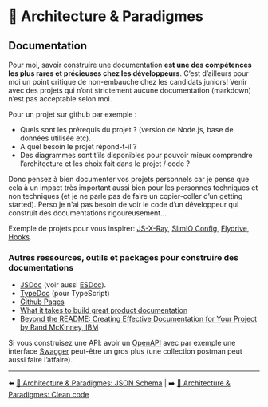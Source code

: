# 🌇 Architecture & Paradigmes

## Documentation

Pour moi, savoir construire une documentation **est une des compétences les plus rares et précieuses chez les développeurs**. C’est d’ailleurs pour moi un point critique de non-embauche chez les candidats juniors! Venir avec des projets qui n’ont strictement aucune documentation (markdown) n’est pas acceptable selon moi.

Pour un projet sur github par exemple :

- Quels sont les prérequis du projet ? (version de Node.js, base de données utilisée etc).
- A quel besoin le projet répond-t-il ?
- Des diagrammes sont t’ils disponibles pour pouvoir mieux comprendre l’architecture et les choix fait dans le projet / code ?

Donc pensez à bien documenter vos projets personnels car je pense que cela à un impact très important aussi bien pour les personnes techniques et non techniques (et je ne parle pas de faire un copier-coller d’un getting started). Perso je n'ai pas besoin de voir le code d’un développeur qui construit des documentations rigoureusement… 

Exemple de projets pour vous inspirer: [JS-X-Ray](https://github.com/NodeSecure/js-x-ray), [SlimIO Config](https://github.com/SlimIO/Config), [Flydrive](https://github.com/Slynova-Org/flydrive), [Hooks](https://github.com/poppinss/hooks).

### Autres ressources, outils et packages pour construire des documentations

- [JSDoc](https://jsdoc.app/) (voir aussi [ESDoc](https://esdoc.org/)).
- [TypeDoc](https://typedoc.org/) (pour TypeScript)
- [Github Pages](https://pages.github.com/)
- [What it takes to build great product documentation](https://blog.sqreen.com/great-product-documentation/)
- [Beyond the README: Creating Effective Documentation for Your Project by Rand McKinney, IBM](https://www.youtube.com/watch?v=NwUWuD9Idv4)

Si vous construisez une API: avoir un [OpenAPI](https://swagger.io/specification/) avec par exemple une interface [Swagger](https://swagger.io/tools/swagger-ui/) peut-être un gros plus (une collection postman peut aussi faire l’affaire).

---

⬅️ [🌇 Architecture & Paradigmes: JSON Schema](./jsonschema.md) |
➡️ [🌇 Architecture & Paradigmes: Clean code](./cleancode.md)
